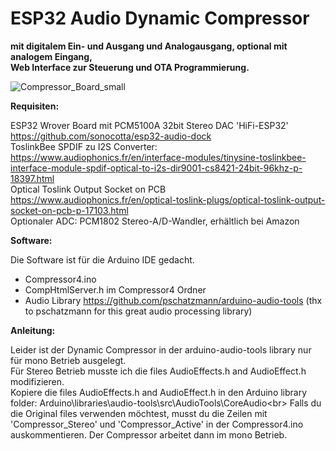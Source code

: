 # ESP32 Audio Dynamic Compressor
<b>mit digitalem Ein- und Ausgang und Analogausgang, optional mit analogem Eingang,<br>
Web Interface zur Steuerung und OTA Programmierung.</b>

![Compressor_Board_small](https://github.com/user-attachments/assets/570caf30-9aeb-4b0c-b139-afd848521b73)

<b>Requisiten:</b>

ESP32 Wrover Board mit PCM5100A 32bit Stereo DAC 'HiFi-ESP32' https://github.com/sonocotta/esp32-audio-dock<br>
ToslinkBee SPDIF zu I2S Converter:<br> 
https://www.audiophonics.fr/en/interface-modules/tinysine-toslinkbee-interface-module-spdif-optical-to-i2s-dir9001-cs8421-24bit-96khz-p-18397.html<br>
Optical Toslink Output Socket on PCB<br>
https://www.audiophonics.fr/en/optical-toslink-plugs/optical-toslink-output-socket-on-pcb-p-17103.html<br>
Optionaler ADC: PCM1802 Stereo-A/D-Wandler, erhältlich bei Amazon

<b>Software:</b>

Die Software ist für die Arduino IDE gedacht.<br>
- Compressor4.ino<br>
- CompHtmlServer.h im Compressor4 Ordner<br>
- Audio Library https://github.com/pschatzmann/arduino-audio-tools (thx to pschatzmann for this great audio processing library)<br>

<b>Anleitung:</b>

Leider ist der Dynamic Compressor in der arduino-audio-tools library nur für mono Betrieb ausgelegt.<br>
Für Stereo Betrieb musste ich die files AudioEffects.h and AudioEffect.h modifizieren.<br>
Kopiere die files AudioEffects.h and AudioEffect.h in den Arduino library folder: Arduino\libraries\audio-tools\src\AudioTools\CoreAudio\<br>
Falls du die Original files verwenden möchtest, musst du die Zeilen mit 'Compressor_Stereo' und 'Compressor_Active' in der Compressor4.ino auskommentieren. 
Der Compressor arbeitet dann im mono Betrieb.<br>
